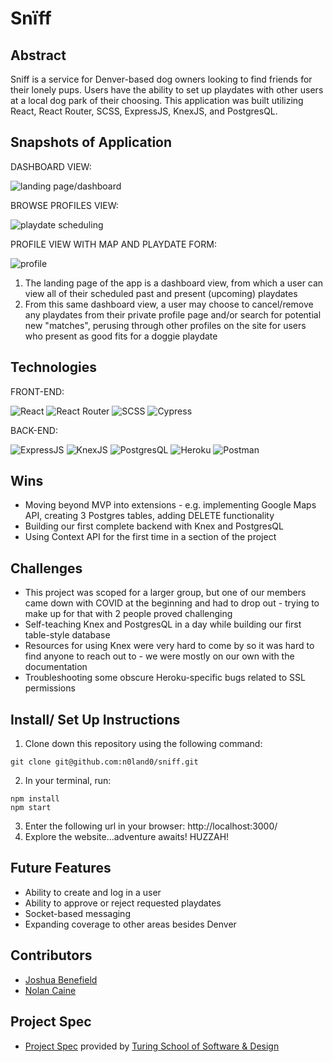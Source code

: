 # Snïff

## Abstract

Sniff is a service for Denver-based dog owners looking to find friends for their lonely pups. Users have the ability to set up playdates with other users at a local dog park of their choosing. This application was built utilizing React, React Router, SCSS, ExpressJS, KnexJS, and PostgresQL.

## Snapshots of Application

DASHBOARD VIEW:

![landing page/dashboard](https://i.imgur.com/2oxQTCz.png)

BROWSE PROFILES VIEW:

![playdate scheduling](https://i.imgur.com/uMSUS0z.png)

PROFILE VIEW WITH MAP AND PLAYDATE FORM:

![profile](https://user-images.githubusercontent.com/79823098/140982299-33d72e18-f544-4352-90dc-90a0282d71a0.png)


1. The landing page of the app is a dashboard view, from which a user can view all of their scheduled past and present (upcoming) playdates
2. From this same dashboard view, a user may choose to cancel/remove any playdates from their private profile page and/or search for potential new "matches", perusing through other profiles on the site for users who present as good fits for a doggie playdate

## Technologies

FRONT-END:

![React](https://img.shields.io/badge/React-20232A?style=for-the-badge&logo=react&logoColor=61DAFB)
![React Router](https://img.shields.io/badge/React_Router-CA4245?style=for-the-badge&logo=react-router&logoColor=white)
![SCSS](https://img.shields.io/badge/Sass-CC6699?style=for-the-badge&logo=sass&logoColor=white)
![Cypress](https://img.shields.io/badge/Cypress-17202C?style=for-the-badge&logo=cypress&logoColor=white)

BACK-END:

![ExpressJS](https://img.shields.io/badge/Express.js-000000?style=for-the-badge&logo=express&logoColor=white)
![KnexJS](https://user-images.githubusercontent.com/79823098/140978950-21ceb46e-55dd-40e7-b395-65a4afccfbbf.png)
![PostgresQL](https://img.shields.io/badge/PostgreSQL-316192?style=for-the-badge&logo=postgresql&logoColor=white)
![Heroku](https://img.shields.io/badge/Heroku-430098?style=for-the-badge&logo=heroku&logoColor=white)
![Postman](https://img.shields.io/badge/Postman-FF6C37?style=for-the-badge&logo=Postman&logoColor=white)

## Wins

- Moving beyond MVP into extensions - e.g. implementing Google Maps API, creating 3 Postgres tables, adding DELETE functionality
- Building our first complete backend with Knex and PostgresQL
- Using Context API for the first time in a section of the project

## Challenges

- This project was scoped for a larger group, but one of our members came down with COVID at the beginning and had to drop out - trying to make up for that with 2 people proved challenging
- Self-teaching Knex and PostgresQL in a day while building our first table-style database
- Resources for using Knex were very hard to come by so it was hard to find anyone to reach out to - we were mostly on our own with the documentation
- Troubleshooting some obscure Heroku-specific bugs related to SSL permissions

## Install/ Set Up Instructions

1. Clone down this repository using the following command:
  ```
  git clone git@github.com:n0land0/sniff.git
  ```
2. In your terminal, run:
  ```
  npm install
  npm start
  ```
3. Enter the following url in your browser: http://localhost:3000/
4. Explore the website...adventure awaits! HUZZAH!

## Future Features

- Ability to create and log in a user
- Ability to approve or reject requested playdates
- Socket-based messaging
- Expanding coverage to other areas besides Denver

## Contributors

- [Joshua Benefield](https://github.com/Jabene)
- [Nolan Caine](https://github.com/n0land0)

## Project Spec
- [Project Spec](https://frontend.turing.edu/projects/module-3/stretch.html) provided by [Turing School of Software & Design](https://turing.edu/)
